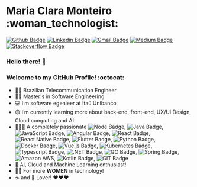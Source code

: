 <h1>Maria Clara Monteiro :woman_technologist:</h1>

[![Github Badge](https://img.shields.io/badge/-Github-000?style=flat-square&logo=Github&logoColor=white&link=https://github.com/mariaclara31)](https://github.com/mariaclara31)
[![Linkedin Badge](https://img.shields.io/badge/-LinkedIn-blue?style=flat-square&logo=Linkedin&logoColor=white&link=https://www.linkedin.com/in/maria-clara-lemos-monteiro/)](https://www.linkedin.com/in/maria-clara-lemos-monteiro/)
[![Gmail Badge](https://img.shields.io/badge/-Gmail-c14438?style=flat-square&logo=Gmail&logoColor=white&link=mailto:claramonteiro.21@gmail.com)](mailto:claramonteiro.21.bec@gmail.com)
[![Medium Badge](https://img.shields.io/badge/-Medium-black?style=flat-square&logo=Medium&logoColor=white&link=https://medium.com/@claramonteiro.21)](https://medium.com/@claramonteiro.21)
[![Stackoverflow Badge](https://img.shields.io/badge/-Stackoverflow-orange?style=flat-square&logo=Stackoverflow&logoColor=black&link=https://pt.stackoverflow.com/users/187802/maria-clara-monteiro)](https://pt.stackoverflow.com/users/187802/maria-clara-monteiro)

 ### Hello there! :raising_hand: 
 ### Welcome to my GitHub Profile! :octocat: 

- :woman_student: Brazilian Telecommunication Engineer
- :woman_technologist: Master's in Software Engineering
- :computer: I’m software egenieer at Itaú Unibanco
- :yellow_circle: I’m currently learning more about back-end, front-end, UX/UI Design, Cloud computing and AI.
- :yellow_heart::green_heart::purple_heart: A completely passionate  ![Node Badge](https://img.shields.io/badge/-Node-darkgreen?style=flat-square&logo=Node.js&logoColor=black), ![Java Badge](https://img.shields.io/badge/-Java-d90429?style=flat-square&logo=OpenJDK&logoColor=darkblue),  ![JavaScript Badge](https://img.shields.io/badge/-Javascript-gold?style=flat-square&logo=Javascript&logoColor=black), ![Angular Badge](https://img.shields.io/badge/-Angular-%23DD0031?style=flat-square&logo=Angular&logoColor=black), ![React Badge](https://img.shields.io/badge/-React-blue?style=flat-square&logo=React&logoColor=black), ![React Native Badge](https://img.shields.io/badge/-ReactNative-deepskyblue?style=flat-square&logo=React&logoColor=black), ![Flutter Badge](https://img.shields.io/badge/-Flutter-cornflowerblue?style=flat-square&logo=Flutter&logoColor=black), ![Python Badge](https://img.shields.io/badge/-Python-yellow?style=flat-square&logo=Python&logoColor=blue), ![Docker Badge](https://img.shields.io/badge/-Docker-blue?style=flat-square&logo=Docker&logoColor=white), ![Vue.js Badge](https://img.shields.io/badge/-Vue.js-forestgreen?style=flat-square&logo=Vue.js&logoColor=black), ![Kubernetes Badge](https://img.shields.io/badge/-Kubernetes-deepskyblue?style=flat-square&logo=Kubernetes&logoColor=black), ![Typescript Badge](https://img.shields.io/badge/-Typescript-royalblue?style=flat-square&logo=Typescript&logoColor=white), ![.NET Badge](https://img.shields.io/badge/-.NET-purple?style=flat-square&logo=.NET&logoColor=white), ![GO Badge](https://img.shields.io/badge/-GO-navy?style=flat-square&logo=GO&logoColor=white), ![Spring Badge](https://img.shields.io/badge/Spring-lightgreen.svg?style=flat-square&logo=spring&logoColor=black), ![Amazon AWS](https://img.shields.io/badge/-Amazon_AWS-grey?style=flat-square&logo=amazonaws&logoColor=yellow), ![Kotlin Badge](https://img.shields.io/badge/-Kotlin-orchid?style=flat-square&logo=Kotlin&logoColor=black), ![GIT Badge](https://img.shields.io/badge/-Git-darkred?style=flat-square&logo=Git&logoColor=white)
- :mechanical_arm: AI, Cloud and Machine Learning enthusiast! 
- :woman_technologist: For more <strong>WOMEN</strong> in technology! 
- ☕ and 🍵 Lover! ❤️❤️❤️

